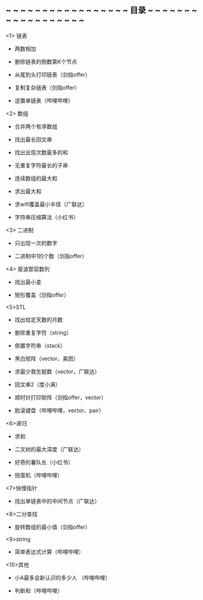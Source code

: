 ##  ~ ~ ~ ~ ~ ~ ~ ~ ~ ~ ~ ~ ~ ~ ~ ~ ~ 目录 ~ ~ ~ ~ ~ ~ ~ ~ ~ ~ ~ ~ ~ ~ ~ ~ ~ ~ ##
<1> 链表

* 两数相加

* 删除链表的倒数第K个节点

* 从尾到头打印链表（剑指offer）

* 复制复杂链表（剑指offer）

* 逆置单链表（哔哩哔哩）

<2> 数组

* 合并两个有序数组

* 找出最长回文串

* 找出出现次数最多的和

* 无重复字符最长的子串

* 连续数组的最大和

* 求出最大和

* 求wifi覆盖最小半径（广联达）

* 字符串压缩算法（小红书）

<3> 二进制

* 只出现一次的数字

* 二进制中1的个数（剑指offer）

<4> 斐波那契数列

* 找出最小差

* 矩形覆盖（剑指offer）

<5>STL

* 找出给定天数的月数

* 删除重复字符（string）

* 倒置字符串（stack）

* 黑白矩阵（vector，美团）

* 求最少救生艇数（vector，广联达）

* 回文串2（度小满）

* 顺时针打印矩阵（剑指offer，vector）

* 脸滚键盘（哔哩哔哩，vector、pair）

<6>递归

* 求和

* 二叉树的最大深度（广联达）

* 好奇的薯队长（小红书）

* 扭蛋机（哔哩哔哩）

<7>快慢指针

* 找出单链表中的中间节点（广联达）

<8>二分查找

* 旋转数组的最小值（剑指offer）

<9>string

* 简单表达式计算（哔哩哔哩）

<10>其他

* 小A最多会新认识的多少人 （哔哩哔哩）

* 判断和（哔哩哔哩）
